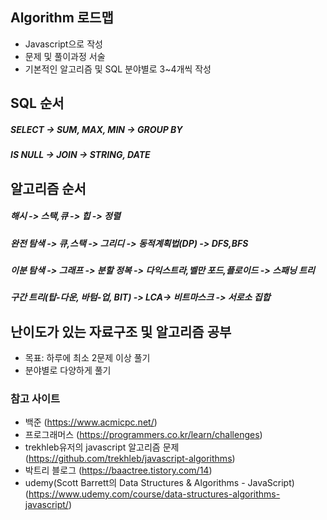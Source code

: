 ## Algorithm 로드맵
+ Javascript으로 작성 
+ 문제 및 풀이과정 서술
+ 기본적인 알고리즘 및 SQL 분야별로 3~4개씩 작성

## SQL 순서
##### SELECT -> SUM, MAX, MIN -> GROUP BY 
##### IS NULL -> JOIN -> STRING, DATE

## 알고리즘 순서
#####   해시 -> 스택,큐 -> 힙 -> 정렬
#####   완전 탐색 -> 큐,스택 -> 그리디 -> 동적계획법(DP) -> DFS,BFS 
#####   이분 탐색 -> 그래프 -> 분할 정복 -> 다익스트라,벨만 포드,플로이드 -> 스패닝 트리
#####   구간 트리(탑-다운, 바텀-업, BIT) -> LCA-> 비트마스크 -> 서로소 집합

## 난이도가 있는 자료구조 및 알고리즘 공부
+ 목표: 하루에 최소 2문제 이상 풀기
+ 분야별로 다양하게 풀기

### 참고 사이트
+ 백준 (https://www.acmicpc.net/)
+ 프로그래머스 (https://programmers.co.kr/learn/challenges)
+ trekhleb유저의 javascript 알고리즘 문제 (https://github.com/trekhleb/javascript-algorithms)
+ 박트리 블로그 (https://baactree.tistory.com/14)
+ udemy(Scott Barrett의 
Data Structures & Algorithms - JavaScript) (https://www.udemy.com/course/data-structures-algorithms-javascript/)
